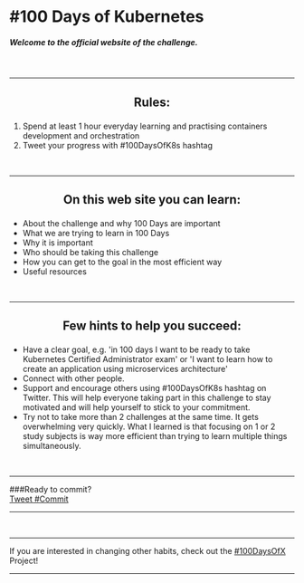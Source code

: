 
#  **#100 Days of Kubernetes**

##### Welcome to the official website of the challenge. 

&nbsp;

___
## <p align="center">**Rules**:</p>

1. Spend at least 1 hour everyday learning and practising containers development and orchestration
2. Tweet your progress with #100DaysOfK8s hashtag

&nbsp;
___

## <p align="center">**On this web site you can learn:**</p>

* About the challenge and why 100 Days are important
* What we are trying to learn in 100 Days
* Why it is important
* Who should be taking this challenge
* How you can get to the goal in the most efficient way
* Useful resources

&nbsp;
___

## <p align="center">**Few hints to help you succeed:**</p>

* Have a clear goal, e.g. 'in 100 days I want to be ready to take Kubernetes Certified Administrator exam' or 'I want to learn how to create an application using microservices architecture'
* Connect with other people.
* Support and encourage others using #100DaysOfK8s hashtag on Twitter. This will help everyone taking part in this challenge to stay motivated and will help yourself to stick to your commitment.
* Try not to take more than 2 challenges at the same time. It gets overwhelming very quickly. What I learned is that focusing on 1 or 2 study subjects is way more efficient than trying to learn multiple things simultaneously.

&nbsp;
___
###Ready to commit?   
<a href="https://twitter.com/intent/tweet?button_hashtag=Commit&ref_src=twsrc%5Etfw" class="twitter-hashtag-button" data-size="large" data-text="I&#39;m publicly committing to the 100DaysOfK8s Challenge starting today! Learn More and Join me https://100DaysOfK8s.io #100DaysOfK8s" data-show-count="false">Tweet #Commit</a><script async src="https://platform.twitter.com/widgets.js" charset="utf-8"></script>

___


&nbsp;
___
If you are interested in changing other habits, check out the [#100DaysOfX](https://www.100daysofx.com/) Project!
___
